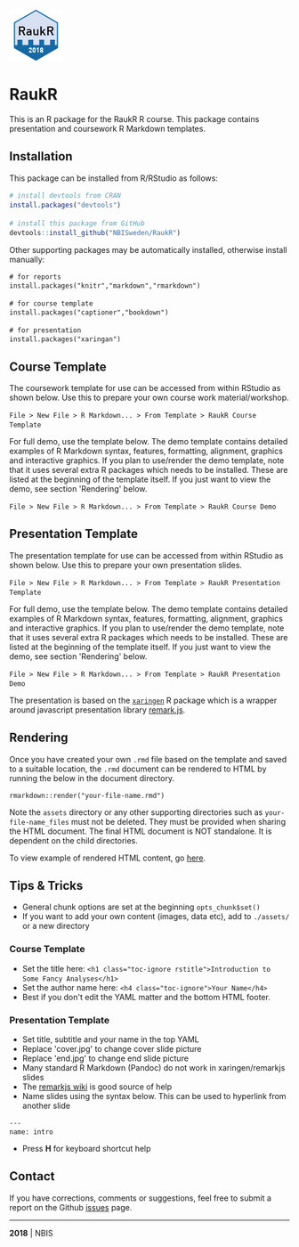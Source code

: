 ![](./inst/rmarkdown/templates/course/skeleton/assets/logo_96.png)

# RaukR

This is an R package for the RaukR R course. This package contains presentation and coursework R Markdown templates.


## Installation  

This package can be installed from R/RStudio as follows:

```r
# install devtools from CRAN
install.packages("devtools")

# install this package from GitHub
devtools::install_github("NBISweden/RaukR")
```

Other supporting packages may be automatically installed, otherwise install manually:

```
# for reports
install.packages("knitr","markdown","rmarkdown")

# for course template
install.packages("captioner","bookdown")

# for presentation
install.packages("xaringan")
```

## Course Template  

The coursework template for use can be accessed from within RStudio as shown below. Use this to prepare your own course work material/workshop.

`File > New File > R Markdown... > From Template > RaukR Course Template`

For full demo, use the template below. The demo template contains detailed examples of R Markdown syntax, features, formatting, alignment, graphics and interactive graphics. If you plan to use/render the demo template, note that it uses several extra R packages which needs to be installed. These are listed at the beginning of the template itself. If you just want to view the demo, see section 'Rendering' below.

`File > New File > R Markdown... > From Template > RaukR Course Demo`

## Presentation Template  

The presentation template for use can be accessed from within RStudio as shown below. Use this to prepare your own presentation slides.

`File > New File > R Markdown... > From Template > RaukR Presentation Template`

For full demo, use the template below. The demo template contains detailed examples of R Markdown syntax, features, formatting, alignment, graphics and interactive graphics. If you plan to use/render the demo template, note that it uses several extra R packages which needs to be installed. These are listed at the beginning of the template itself. If you just want to view the demo, see section 'Rendering' below.

`File > New File > R Markdown... > From Template > RaukR Presentation Demo`

The presentation is based on the [`xaringen`](https://github.com/yihui/xaringan) R package which is a wrapper around javascript presentation library [remark.js](https://github.com/gnab/remark).

## Rendering

Once you have created your own `.rmd` file based on the template and saved to a suitable location, the `.rmd` document can be rendered to HTML by running the below in the document directory. 

```
rmarkdown::render("your-file-name.rmd")
```

Note the `assets` directory or any other supporting directories such as `your-file-name_files` must not be deleted. They must be provided when sharing the HTML document. The final HTML document is NOT standalone. It is dependent on the child directories.

To view example of rendered HTML content, go [here](https://NBISweden.github.io/RaukR/).

## Tips & Tricks

+ General chunk options are set at the beginning `opts_chunk$set()`
+ If you want to add your own content (images, data etc), add to `./assets/` or a new directory

### Course Template

+ Set the title here: `<h1 class="toc-ignore rstitle">Introduction to Some Fancy Analyses</h1>`
+ Set the author name here: `<h4 class="toc-ignore">Your Name</h4>`
+ Best if you don't edit the YAML matter and the bottom HTML footer.

### Presentation Template

+ Set title, subtitle and your name in the top YAML
+ Replace 'cover.jpg' to change cover slide picture
+ Replace 'end.jpg' to change end slide picture
+ Many standard R Markdown (Pandoc) do not work in xaringen/remarkjs slides
+ The [remarkjs wiki](https://github.com/gnab/remark/wiki) is good source of help
+ Name slides using the syntax below. This can be used to hyperlink from another slide

```
---
name: intro
```
+ Press **H** for keyboard shortcut help

## Contact

If you have corrections, comments or suggestions, feel free to submit a report on the Github [issues](../../issues/) page.  

---

**2018** | NBIS 
